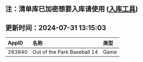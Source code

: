 ## 注：清单库已加密想要入库请使用 ([入库工具](https://github.com/BlankTMing/ManifestAutoUpdate/releases))

## 更新时间：2024-07-31 13:15:03
| AppID | 名称 | 类型  |
| :-------------------- | :----------------------------- | :----------- |
| 263840 | Out of the Park Baseball 14| Game |
